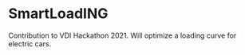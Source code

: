 # SmartLoadING
Contribution to VDI Hackathon 2021. Will optimize a loading curve for electric cars.
